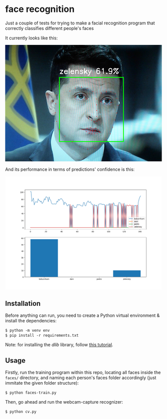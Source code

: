 # face recognition

Just a couple of tests for trying to make a facial recognition program that correctly classifies different people's faces

It currently looks like this:

<div style='text-align: center;' align='center'>
    <img style='max-heigth: 120px;' src='./examples/zel.png'/>
</div>

And its performance in terms of predictions' confidence is this:

<div style='text-align: center;' align='center'>
    <img style='max-heigth: 200px;' src='./examples/plot.png'/>
</div>

## Installation

Before anything can run, you need to create a Python virtual environment & install the dependencies:

```
$ python -m venv env
$ pip install -r requirements.txt
```

Note: for installing the *dlib* library, follow [this tutorial](https://www.youtube.com/watch?v=eaEndTeUiSU&ab_channel=crazzylearners).

## Usage

Firstly, run the training program within this repo, locating all faces inside the `faces/` directory, and naming each person's faces folder accordingly (just immitate the given folder structure):

```
$ python faces-train.py
```

Then, go ahead and run the webcam-capture recognizer:

```
$ python cv.py
```
